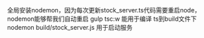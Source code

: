 全局安装nodemon，因为每次更新stock_server.ts代码需要重启node，nodemon能够帮我们自动重启
gulp tsc:w 能用于编译 ts到build文件下
nodemon build/stock_server.js 用于启动服务